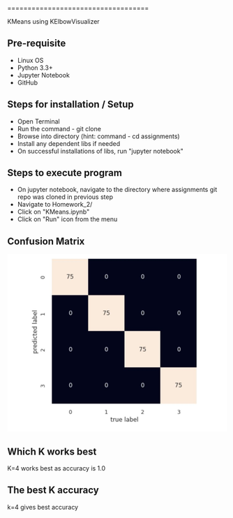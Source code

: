 
===================================

KMeans using KElbowVisualizer


## Pre-requisite
* Linux OS
* Python 3.3+
* Jupyter Notebook
* GitHub

## Steps for installation / Setup
* Open Terminal
* Run the command - git clone 
* Browse into directory (hint: command - cd assignments)
* Install any dependent libs if needed
* On successful installations of libs, run "jupyter notebook"

## Steps to execute program
* On jupyter notebook, navigate to the directory where assignments git repo was cloned in previous step
* Navigate to Homework_2/
* Click on "KMeans.ipynb"
* Click on "Run" icon from the menu

## Confusion Matrix
![image info](./confusion_matrix.JPG)

## Which K works best
K=4 works best as accuracy is 1.0

## The best K accuracy
k=4 gives best accuracy
